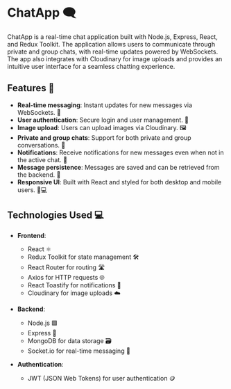 # ChatApp 🗨️

ChatApp is a real-time chat application built with Node.js, Express, React, and Redux Toolkit. The application allows users to communicate through private and group chats, with real-time updates powered by WebSockets. The app also integrates with Cloudinary for image uploads and provides an intuitive user interface for a seamless chatting experience.

## Features 🚀

- **Real-time messaging**: Instant updates for new messages via WebSockets. 🔄
- **User authentication**: Secure login and user management. 🔐
- **Image upload**: Users can upload images via Cloudinary. 🖼️
- **Private and group chats**: Support for both private and group conversations. 👥
- **Notifications**: Receive notifications for new messages even when not in the active chat. 🔔
- **Message persistence**: Messages are saved and can be retrieved from the backend. 💾
- **Responsive UI**: Built with React and styled for both desktop and mobile users. 📱💻

## Technologies Used 💻

- **Frontend**:
  - React ⚛️
  - Redux Toolkit for state management 🛠️
  - React Router for routing 🛣️
  - Axios for HTTP requests 🌐
  - React Toastify for notifications 🧇
  - Cloudinary for image uploads ☁️

- **Backend**:
  - Node.js 🟩
  - Express 🚚
  - MongoDB for data storage 🗃️
  - Socket.io for real-time messaging 🔗

- **Authentication**:
  - JWT (JSON Web Tokens) for user authentication 🪙

